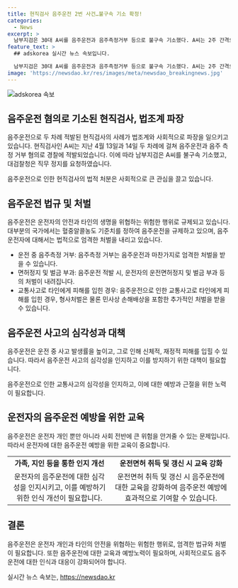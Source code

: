 ```yaml
---
title: 현직검사 음주운전 2번 사건…불구속 기소 확정!
categories:
  - News
excerpt: >
  남부지검은 30대 A씨를 음주운전과 음주측정거부 등으로 불구속 기소했다. A씨는 2주 간격으로 두 차례 음주운전으로 적발돼 혈중알코올농도는 면허정지 수준이었다. 대검찰청은 A씨에 대한 감찰 착수 후 법무부에 직무 정지 요청했고 경찰과 검찰이 해당 사건을 병합해 수사 중이다. A씨는 현직검사로서 불구속 송치됐다.
feature_text: >
  ## adskorea 실시간 뉴스 속보입니다.

  남부지검은 30대 A씨를 음주운전과 음주측정거부 등으로 불구속 기소했다. A씨는 2주 간격으로 두 차례 음주운전으로 적발돼 혈중알코올농도는 면허정지 수준이었다. 대검찰청은 A씨에 대한 감찰 착수 후 법무부에 직무 정지 요청했고 경찰과 검찰이 해당 사건을 병합해 수사 중이다. A씨는 현직검사로서 불구속 송치됐다.
image: 'https://newsdao.kr/res/images/meta/newsdao_breakingnews.jpg'
---
```


<p><img src="https://newsdao.kr/res/images/meta/newsdao_breakingnews.jpg" alt="adskorea 속보" /></p>

<h2 data-ke-size="size26">음주운전 혐의로 기소된 현직검사, 법조계 파장</h2>

<p>음주운전으로 두 차례 적발된 현직검사의 사례가 법조계와 사회적으로 파장을 일으키고 있습니다. 현직검사인 A씨는 지난 4월 13일과 14일 두 차례에 걸쳐 음주운전과 음주 측정 거부 혐의로 경찰에 적발되었습니다. 이에 따라 남부지검은 A씨를 불구속 기소했고, 대검찰청은 직무 정지를 요청하였습니다.</p>

<p data-ke-size="size16">음주운전으로 인한 현직검사의 법적 처분은 사회적으로 큰 관심을 끌고 있습니다.</p>

<h2 data-ke-size="size26">음주운전 법규 및 처벌</h2>

<p>음주운전은 운전자의 안전과 타인의 생명을 위협하는 위험한 행위로 규제되고 있습니다. 대부분의 국가에서는 혈중알콜농도 기준치를 정하여 음주운전을 규제하고 있으며, 음주운전자에 대해서는 법적으로 엄격한 처벌을 내리고 있습니다.</p>

<ul>
    <li>운전 중 음주측정 거부: 음주측정 거부는 음주운전과 마찬가지로 엄격한 처벌을 받을 수 있습니다.</li>
    <li>면허정지 및 벌금 부과: 음주운전 적발 시, 운전자의 운전면허정지 및 벌금 부과 등의 처벌이 내려집니다.</li>
    <li>교통사고로 타인에게 피해를 입힌 경우: 음주운전으로 인한 교통사고로 타인에게 피해를 입힌 경우, 형사처벌은 물론 민사상 손해배상을 포함한 추가적인 처벌을 받을 수 있습니다.</li>
</ul>

<h2 data-ke-size="size26">음주운전 사고의 심각성과 대책</h2>

<p>음주운전은 운전 중 사고 발생률을 높이고, 그로 인해 신체적, 재정적 피해를 입힐 수 있습니다. 따라서 음주운전 사고의 심각성을 인지하고 이를 방지하기 위한 대책이 필요합니다.</p>

<p data-ke-size="size16">음주운전으로 인한 교통사고의 심각성을 인지하고, 이에 대한 예방과 근절을 위한 노력이 필요합니다.</p>

<h2 data-ke-size="size26">운전자의 음주운전 예방을 위한 교육</h2>

<p>음주운전은 운전자 개인 뿐만 아니라 사회 전반에 큰 위험을 안겨줄 수 있는 문제입니다. 따라서 운전자에 대한 음주운전 예방을 위한 교육이 중요합니다.</p>

<table>
    <tr>
        <td style="text-align: center; height: 17px;"><b>가족, 지인 등을 통한 인지 개선</b></td>
        <td style="text-align: center; height: 17px;"><b>운전면허 취득 및 갱신 시 교육 강화</b></td>
    </tr>
    <tr>
        <td style="text-align: center; height: 17px;">운전자의 음주운전에 대한 심각성을 인지시키고, 이를 예방하기 위한 인식 개선이 필요합니다.</td>
        <td style="text-align: center; height: 17px;">운전면허 취득 및 갱신 시 음주운전에 대한 교육을 강화하여 음주운전 예방에 효과적으로 기여할 수 있습니다.</td>
    </tr>
</table>

<h2 data-ke-size="size26">결론</h2>

<p>음주운전은 운전자 개인과 타인의 안전을 위협하는 위험한 행위로, 엄격한 법규와 처벌이 필요합니다. 또한 음주운전에 대한 교육과 예방노력이 필요하며, 사회적으로도 음주운전에 대한 인식과 대응이 강화되어야 합니다.</p>
실시간 뉴스 속보는, <a href="https://newsdao.kr" rel="dofollow">https://newsdao.kr</a>


